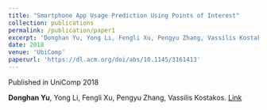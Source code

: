 ```yaml
---
title: "Smartphone App Usage Prediction Using Points of Interest"
collection: publications
permalink: /publication/paper1
excerpt: 'Donghan Yu, Yong Li, Fengli Xu, Pengyu Zhang, Vassilis Kostakos'
date: 2018
venue: 'UbiComp'
paperurl: 'https://dl.acm.org/doi/abs/10.1145/3161413'
---
```

Published in UniComp 2018

**Donghan Yu**, Yong Li, Fengli Xu, Pengyu Zhang, Vassilis Kostakos. [Link](https://dl.acm.org/doi/abs/10.1145/3161413)
